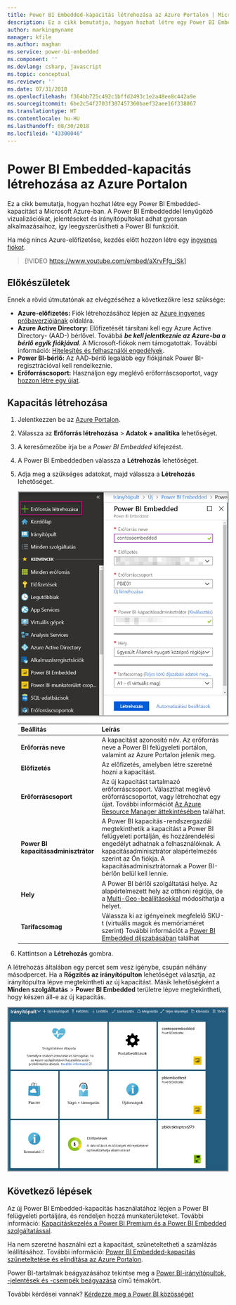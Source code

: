 ```yaml
---
title: Power BI Embedded-kapacitás létrehozása az Azure Portalon | Microsoft Docs
description: Ez a cikk bemutatja, hogyan hozhat létre egy Power BI Embedded-kapacitást a Microsoft Azure-ban.
author: markingmyname
manager: kfile
ms.author: maghan
ms.service: power-bi-embedded
ms.component: ''
ms.devlang: csharp, javascript
ms.topic: conceptual
ms.reviewer: ''
ms.date: 07/31/2018
ms.openlocfilehash: f364bb725c492c1bffd2493c1e2a48ee8c442a9e
ms.sourcegitcommit: 6be2c54f2703f307457360baef32aee16f338067
ms.translationtype: HT
ms.contentlocale: hu-HU
ms.lasthandoff: 08/30/2018
ms.locfileid: "43300046"
---
```

# <a name="create-power-bi-embedded-capacity-in-the-azure-portal"></a>Power BI Embedded-kapacitás létrehozása az Azure Portalon

Ez a cikk bemutatja, hogyan hozhat létre egy Power BI Embedded-kapacitást a Microsoft Azure-ban. A Power BI Embeddeddel lenyűgöző vizualizációkat, jelentéseket és irányítópultokat adhat gyorsan alkalmazásaihoz, így leegyszerűsítheti a Power BI funkcióit.

Ha még nincs Azure-előfizetése, kezdés előtt hozzon létre egy [ingyenes fiókot](https://azure.microsoft.com/free/).

> [!VIDEO https://www.youtube.com/embed/aXrvFfg_iSk]

## <a name="before-you-begin"></a>Előkészületek

Ennek a rövid útmutatónak az elvégzéséhez a következőkre lesz szüksége:

* **Azure-előfizetés:** Fiók létrehozásához lépjen az [Azure ingyenes próbaverziójának](https://azure.microsoft.com/free/) oldalára.
* **Azure Active Directory:** Előfizetését társítani kell egy Azure Active Directory- (AAD-) bérlővel. Továbbá ***be kell jelentkeznie az Azure-ba a bérlő egyik fiókjával***. A Microsoft-fiókok nem támogatottak. További információ: [Hitelesítés és felhasználói engedélyek](https://docs.microsoft.com/azure/analysis-services/analysis-services-manage-users).
* **Power BI-bérlő:** Az AAD-bérlő legalább egy fiókjának Power BI-regisztrációval kell rendelkeznie.
* **Erőforráscsoport:** Használjon egy meglévő erőforráscsoportot, vagy [hozzon létre egy újat](https://docs.microsoft.com/azure/azure-resource-manager/resource-group-overview).

## <a name="create-a-capacity"></a>Kapacitás létrehozása

1. Jelentkezzen be az [Azure Portalon](https://portal.azure.com/).

2. Válassza az **Erőforrás létrehozása** > **Adatok + analitika** lehetőséget.

3. A keresőmezőbe írja be a *Power BI Embedded* kifejezést.

4. A Power BI Embeddedben válassza a **Létrehozás** lehetőséget.

5. Adja meg a szükséges adatokat, majd válassza a **Létrehozás** lehetőséget.

    ![Új kapacitás létrehozásához kitöltendő mezők](media/azure-pbie-create-capacity/azure-portal-create-power-bi-embedded.png)

    |Beállítás |Leírás |
    |---------|---------|
    |**Erőforrás neve**|A kapacitást azonosító név. Az erőforrás neve a Power BI felügyeleti portálon, valamint az Azure Portalon jelenik meg.|
    |**Előfizetés**|Az előfizetés, amelyben létre szeretné hozni a kapacitást.|
    |**Erőforráscsoport**|Az új kapacitást tartalmazó erőforráscsoport. Választhat meglévő erőforráscsoportot, vagy létrehozhat egy újat. További információt [Az Azure Resource Manager áttekintésében](https://docs.microsoft.com/azure/azure-resource-manager/resource-group-overview) találhat.|
    |**Power BI kapacitásadminisztrátor**|A Power BI kapacitás-rendszergazdái megtekinthetik a kapacitást a Power BI felügyeleti portálján, és hozzárendelési engedélyt adhatnak a felhasználóknak. A kapacitásadminisztrátor alapértelmezés szerint az Ön fiókja. A kapacitásadminisztrátornak a Power BI-bérlőn belül kell lennie.|
    |**Hely**|A Power BI bérlői szolgáltatási helye. Az alapértelmezett hely az otthoni régiója, de a [Multi-Geo-beállításokkal](embedded-multi-geo.md) módosíthatja a helyet.
    |**Tarifacsomag**|Válassza ki az igényeinek megfelelő SKU-t (virtuális magok és memóriaméret szerint)  További információt a [Power BI Embedded díjszabásában](https://azure.microsoft.com/pricing/details/power-bi-embedded/) találhat|

6. Kattintson a **Létrehozás** gombra.

A létrehozás általában egy percet sem vesz igénybe, csupán néhány másodpercet. Ha a **Rögzítés az irányítópulton** lehetőséget választja, az irányítópultra lépve megtekintheti az új kapacitást. Másik lehetőségként a **Minden szolgáltatás** > **Power BI Embedded** területre lépve megtekintheti, hogy készen áll-e az új kapacitás.

![Azure Portal-irányítópult Power BI Embedded-kapacitással](media/azure-pbie-create-capacity/azure-portal-dashboard.png)

## <a name="next-steps"></a>Következő lépések

Az új Power BI Embedded-kapacitás használatához lépjen a Power BI felügyeleti portáljára, és rendeljen hozzá munkaterületeket. További információ: [Kapacitáskezelés a Power BI Premium és a Power BI Embedded szolgáltatással](https://powerbi.microsoft.com/documentation/powerbi-admin-premium-manage/).

Ha nem szeretné használni ezt a kapacitást, szüneteltetheti a számlázás leállításához. További információ: [Power BI Embedded-kapacitás szüneteltetése és elindítása az Azure Portalon](azure-pbie-pause-start.md).

Power BI-tartalmak beágyazásához tekintse meg a [Power BI-irányítópultok, -jelentések és -csempék beágyazása](https://powerbi.microsoft.com/documentation/powerbi-developer-embedding-content/) című témakört.

További kérdései vannak? [Kérdezze meg a Power BI közösségét](http://community.powerbi.com/)